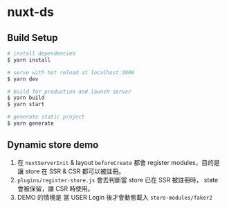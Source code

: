 # nuxt-ds

## Build Setup

```bash
# install dependencies
$ yarn install

# serve with hot reload at localhost:3000
$ yarn dev

# build for production and launch server
$ yarn build
$ yarn start

# generate static project
$ yarn generate
```
## Dynamic store demo
1. 在 `nuxtServerInit` & layout `beforeCreate` 都會 register modules，目的是讓 store 在 SSR & CSR 都可以被註冊。
2. `plugins/register-store.js` 會去判斷當 store 已在 SSR 被註冊時， state 會被保留，讓 CSR 時使用。
3. DEMO 的情境是 當 USER Login 後才會動態載入 `store-modules/faker2`

